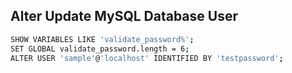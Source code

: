## Alter Update MySQL Database User
```sh
SHOW VARIABLES LIKE 'validate_password%';
SET GLOBAL validate_password.length = 6;
ALTER USER 'sample'@'localhost' IDENTIFIED BY 'testpassword';
```

